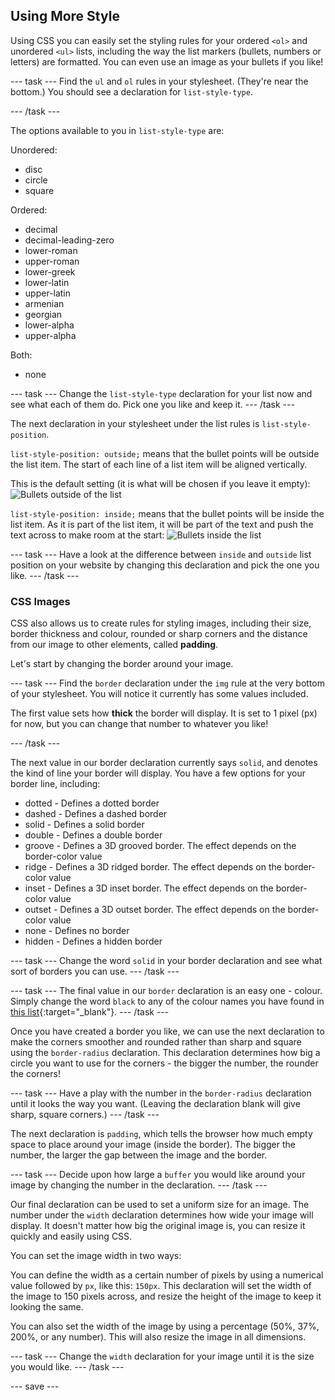 
## Using More Style

Using CSS you can easily set the styling rules for your ordered ```<ol>``` and unordered ```<ul>``` lists, including the way the list markers (bullets, numbers or letters) are formatted. You can even use an image as your bullets if you like!

--- task ---
Find the ```ul``` and ```ol``` rules in your stylesheet. (They're near the bottom.) You should see a declaration for ```list-style-type```. 

--- /task ---

The options available to you in ```list-style-type``` are:

Unordered:
+ disc
+ circle
+ square

Ordered:
+ decimal
+ decimal-leading-zero
+ lower-roman
+ upper-roman
+ lower-greek
+ lower-latin
+ upper-latin
+ armenian
+ georgian
+ lower-alpha
+ upper-alpha

Both:
+ none

--- task ---
Change the ```list-style-type``` declaration for your list now and see what each of them do. Pick one you like and keep it.
--- /task ---

The next declaration in your stylesheet under the list rules is ```list-style-position```. 

```list-style-position: outside;``` means that the bullet points will be outside the list item. The start of each line of a list item will be aligned vertically. 

This is the default setting (it is what will be chosen if you leave it empty):
![Bullets outside of the list](images/list-outside.png)

```list-style-position: inside;``` means that the bullet points will be inside the list item. As it is part of the list item, it will be part of the text and push the text across to make room at the start:
![Bullets inside the list](images/list-inside.png)

--- task ---
Have a look at the difference between ```inside``` and ```outside``` list position on your website by changing this declaration and pick the one you like. 
--- /task ---

### CSS Images

CSS also allows us to create rules for styling images, including their size, border thickness and colour, rounded or sharp corners and the distance from our image to other elements, called **padding**.

Let's start by changing the border around your image. 

--- task ---
Find the ```border``` declaration under the ```img``` rule at the very bottom of your stylesheet. You will notice it currently has some values included.  

The first value sets how **thick** the border will display. It is set to 1 pixel (px) for now, but you can change that number to whatever you like!

--- /task ---

The next value in our border declaration currently says ```solid```, and denotes the kind of line your border will display. You have a few options for your border line, including:

+ dotted - Defines a dotted border
+ dashed - Defines a dashed border
+ solid - Defines a solid border
+ double - Defines a double border
+ groove - Defines a 3D grooved border. The effect depends on the border-color value
+ ridge - Defines a 3D ridged border. The effect depends on the border-color value
+ inset - Defines a 3D inset border. The effect depends on the border-color value
+ outset - Defines a 3D outset border. The effect depends on the border-color value
+ none - Defines no border
+ hidden - Defines a hidden border

--- task ---
Change the word ```solid``` in your border declaration and see what sort of borders you can use.
--- /task ---

--- task ---
The final value in our ```border``` declaration is an easy one - colour. Simply change the word ```black``` to any of the colour names you have found in [this list](https://www.w3schools.com/cssref/css_colors.asp){:target="_blank"}.
--- /task ---

Once you have created a border you like, we can use the next declaration to make the corners smoother and rounded rather than sharp and square using the ```border-radius``` declaration. This declaration determines how big a circle you want to use for the corners - the bigger the number, the rounder the corners!

--- task ---
Have a play with the number in the ```border-radius``` declaration until it looks the way you want. (Leaving the declaration blank will give sharp, square corners.)
--- /task ---

The next declaration is ```padding```, which tells the browser how much empty space to place around your image (inside the border). The bigger the number, the larger the gap between the image and the border. 

--- task ---
Decide upon how large a ```buffer``` you would like around your image by changing the number in the declaration.
--- /task ---

Our final declaration can be used to set a uniform size for an image. The number under the ```width``` declaration determines how wide your image will display. It doesn't matter how big the original image is, you can resize it quickly and easily using CSS. 

You can set the image width in two ways: 

You can define the width as a certain number of pixels by using a numerical value followed by ```px```, like this: ```150px```.  This declaration will set the width of the image to 150 pixels across, and resize the height of the image to keep it looking the same. 

You can also set the width of the image by using a percentage (50%, 37%, 200%, or any number). This will also resize the image in all dimensions.

--- task ---
Change the ```width``` declaration for your image until it is the size you would like.
--- /task --- 

--- save ---